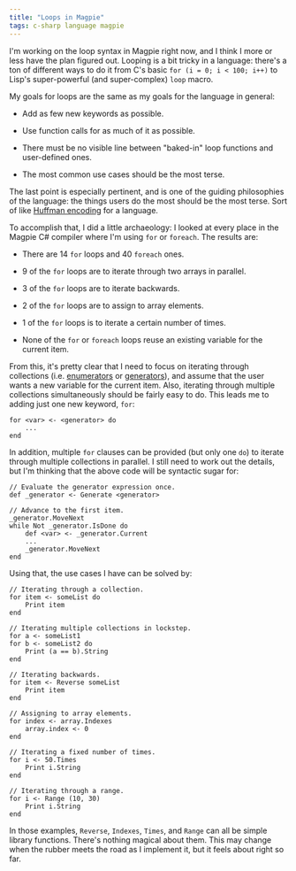```yaml
---
title: "Loops in Magpie"
tags: c-sharp language magpie
---
```


I'm working on the loop syntax in Magpie right now, and I think I more or less
have the plan figured out. Looping is a bit tricky in a language: there's a ton
of different ways to do it from C's basic `for (i = 0; i < 100; i++)` to Lisp's
super-powerful (and super-complex) `loop` macro.

My goals for loops are the same as my goals for the language in general:

* Add as few new keywords as possible.

* Use function calls for as much of it as possible.

* There must be no visible line between "baked-in" loop functions and
  user-defined ones.

* The most common use cases should be the most terse.

The last point is especially pertinent, and is one of the guiding philosophies
of the language: the things users do the most should be the most terse. Sort of
like [Huffman encoding][] for a language.

[huffman encoding]: http://en.wikipedia.org/wiki/Huffman_encoding

To accomplish that, I did a little archaeology: I looked at every place in the
Magpie C# compiler where I'm using `for` or `foreach`. The results are:

* There are 14 `for` loops and 40 `foreach` ones.

* 9 of the `for` loops are to iterate through two arrays in parallel.

* 3 of the `for` loops are to iterate backwards.

* 2 of the `for` loops are to assign to array elements.

* 1 of the `for` loops is to iterate a certain number of times.

* None of the `for` or `foreach` loops reuse an existing variable for the
  current item.

From this, it's pretty clear that I need to focus on iterating through
collections (i.e. [enumerators][] or [generators][]), and assume that the user
wants a new variable for the current item. Also, iterating through multiple
collections simultaneously should be fairly easy to do. This leads me to adding
just one new keyword, `for`:

[enumerators]: https://docs.microsoft.com/en-us/dotnet/api/system.collections.ienumerable?view=net-5.0
[generators]: http://www.python.org/dev/peps/pep-0255/

```magpie1
for <var> <- <generator> do
    ...
end
```

In addition, multiple `for` clauses can be provided (but only one `do`) to
iterate through multiple collections in parallel. I still need to work out the
details, but I'm thinking that the above code will be syntactic sugar for:

```magpie1
// Evaluate the generator expression once.
def _generator <- Generate <generator>

// Advance to the first item.
_generator.MoveNext
while Not _generator.IsDone do
    def <var> <- _generator.Current
    ...
    _generator.MoveNext
end
```

Using that, the use cases I have can be solved by:

```magpie1
// Iterating through a collection.
for item <- someList do
    Print item
end

// Iterating multiple collections in lockstep.
for a <- someList1
for b <- someList2 do
    Print (a == b).String
end

// Iterating backwards.
for item <- Reverse someList
    Print item
end

// Assigning to array elements.
for index <- array.Indexes
    array.index <- 0
end

// Iterating a fixed number of times.
for i <- 50.Times
    Print i.String
end

// Iterating through a range.
for i <- Range (10, 30)
    Print i.String
end
```

In those examples, `Reverse`, `Indexes`, `Times`, and `Range` can all be simple
library functions. There's nothing magical about them. This may change when the
rubber meets the road as I implement it, but it feels about right so far.
